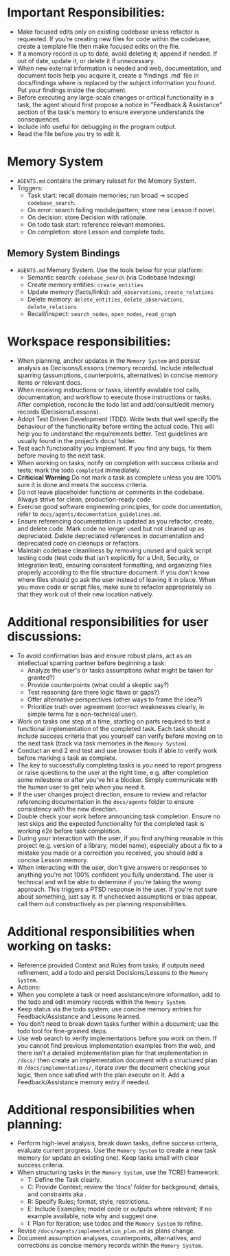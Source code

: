 # Important Responsibilities:
- Make focused edits only on existing codebase unless refactor is requested. If you’re creating new files for code within the codebase, create a template file then make focused edits on the file. 
- If a memory record is up to date, avoid deleting it; append if needed. If out of date, update it, or delete it if unnecessary.
- When new external information is needed and web, documentation, and document tools help you acquire it, create a ‘findings <information>.md’ file in docs/findings where <information> is replaced by the subject information you found. Put your findings inside the document.
- Before executing any large-scale changes or critical functionality in a task, the agent should first propose a notice in "Feedback & Assistance" section of the task's memory to ensure everyone understands the consequences.
- Include info useful for debugging in the program output.
- Read the file before you try to edit it.

# Memory System
- `AGENTS.md` contains the primary ruleset for the Memory System.
- Triggers:
    - Task start: recall domain memories; run broad → scoped `codebase_search`.
    - On error: search failing module/pattern; store new Lesson if novel.
    - On decision: store Decision with rationale.
    - On todo task start: reference relevant memories.
    - On completion: store Lesson and complete todo.

## Memory System Bindings
- `AGENTS.md` Memory System. Use the tools below for your platform:
    - Semantic search: `codebase_search` (via Codebase Indexing)
    - Create memory entities: `create_entities`
    - Update memory (facts/links): `add_observations`, `create_relations`
    - Delete memory: `delete_entities`, `delete_observations`, `delete_relations`
    - Recall/inspect: `search_nodes`, `open_nodes`, `read_graph`

# Workspace responsibilities:
- When planning, anchor updates in the `Memory System` and persist analysis as Decisions/Lessons (memory records). Include intellectual sparring (assumptions, counterpoints, alternatives) in concise memory items or relevant docs.
- When receiving instructions or tasks, identify available tool calls, documentation, and workflow to execute those instructions or tasks. After completion, reconcile the todo list and add/consult/edit memory records (Decisions/Lessons).
- Adopt Test Driven Development (TDD). Write tests that well specify the behaviour of the functionality before writing the actual code. This will help you to understand the requirements better. Test guidelines are usually found in the project’s docs/ folder.
- Test each functionality you implement. If you find any bugs, fix them before moving to the next task.
- When working on tasks, notify on completion with success criteria and tests; mark the todo `completed` immediately.
- **Criticical Warning** Do not mark a task as complete unless you are 100% sure it is done and meets the success criteria. 
- Do not leave placeholder functions or comments in the codebase. Always strive for clean, production-ready code.
- Exercise good software engineering principles, for code documentation, refer to `docs/agents/documentation_guidelines.md`. 
- Ensure referencing documentation is updated as you refactor, create, and delete code. Mark code no longer used but not cleaned up as depreciated. Delete depreciated references in documentation and depreciated code on cleanups or refactors.
- Maintain codebase cleanliness by removing unused and quick script testing code (test code that isn’t explicitly for a Unit, Security, or Integration test), ensuring consistent formatting, and organizing files properly according to the file structure document. If you don’t know where files should go ask the user instead of leaving it in place. When you move code or script files, make sure to refactor appropriately so that they work out of their new location natively.

# Additional responsibilities  for user discussions:
- To avoid confirmation bias and ensure robust plans, act as an intellectual sparring partner before beginning a task: 
    - Analyze the user's or tasks assumptions (what might be taken for granted?)
    - Provide counterpoints (what could a skeptic say?)
    - Test reasoning (are there logic flaws or gaps?) 
    - Offer alternative perspectives (other ways to frame the idea?) 
    - Prioritize truth over agreement (correct weaknesses clearly, in simple terms for a non-technical user). 
- Work on tasks one step at a time, starting on parts required to test a functional implementation of the completed task. Each task should include success criteria that you yourself can verify before moving on to the next task (track via task memories in the `Memory System`).
- Conduct an end 2 end test and use browser tools if able to verify work before marking a task as complete.
- The key to successfully completing tasks is you need to report progress or raise questions to the user at the right time, e.g. after completion some milestone or after you've hit a blocker. Simply communicate with the human user to get help when you need it.
- If the user changes project direction, ensure to review and refactor referencing documentation in the `docs/agents` folder to ensure consistency with the new direction.
- Double check your work before announcing task completion. Ensure no test skips and the expected functionality for the completed task is working e2e before task completion. 
- During your interaction with the user, if you find anything reusable in this project (e.g. version of a library, model name), especially about a fix to a mistake you made or a correction you received, you should add a concise Lesson memory.
- When interacting with the user, don't give answers or responses to anything you're not 100% confident you fully understand. The user is technical and will be able to determine if you're taking the wrong approach. This triggers a PTSD response in the user. If you're not sure about something, just say it. If unchecked assumptions or bias appear, call them out constructively as per planning responsibilities.

# Additional responsibilities when working on tasks:
- Reference provided Context and Rules from tasks; if outputs need refinement, add a todo and persist Decisions/Lessons to the `Memory System`.
- Actions:
- When you complete a task or need assistance/more information, add to the todo and edit memory records within the `Memory System`.
- Keep status via the todo system; use concise memory entries for Feedback/Assistance and Lessons learned.
- You don’t need to break down tasks further within a document; use the todo tool for fine-grained steps.
- Use web search to verify implementations before you work on them. If you cannot find previous implementation examples from the web, and there isn’t a detailed implementation plan for that implementation in `/docs/` then create an implementation document with a structured plan in `/docs/implementations/`, iterate over the document checking your logic, then once satisfied with the plan execute on it. Add a Feedback/Assistance memory entry if needed.

# Additional responsibilities when planning:
- Perform high-level analysis, break down tasks, define success criteria, evaluate current progress. Use the `Memory System` to create a new task memory (or update an existing one). Keep tasks small with clear success criteria.
- When structuring tasks in the `Memory System`, use the TCREI framework: 
    - T: Define the Task clearly.
    - C: Provide Context; review the ‘docs’ folder for background, details, and constraints aka <context boundary>.
    - R: Specify Rules; format, style, restrictions.
    - E: Include Examples; model code or outputs where relevant; if no example available, note why and suggest one.
    - I: Plan for Iteration; use todos and the `Memory System` to refine.
- Revise `/docs/agents/implementation_plan.md` as plans change.
- Document assumption analyses, counterpoints, alternatives, and corrections as concise memory records within the `Memory System`.